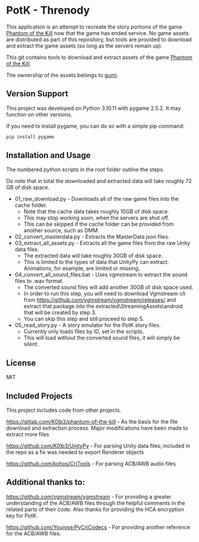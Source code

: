 # PotK - Threnody
This application is an attempt to recreate the story portions of the game [Phantom of the Kill](https://dg-pk.fg-games.co.jp/) now that the game has ended service. No game assets are distributed as part of this repository, but tools are provided to download and extract the game assets (so long as the servers remain up).

This git contains tools to download and extract assets of the game [Phantom of the Kill](https://dg-pk.fg-games.co.jp/).

The ownership of the assets belongs to [gumi](https://gu3.co.jp).

## Version Support
This project was developed on Python 3.10.11 with pygame 2.5.2. It may function on other versions.

If you need to install pygame, you can do so with a simple pip command:
```cmd
pip install pygame
```

## Installation and Usage
The numbered python scripts in the root folder outline the steps.

Do note that in total the downloaded and extracted data will take roughly 72 GB of disk space.

- 01_raw_download.py - Downloads all of the raw game files into the cache folder.
  - Note that the cache data takes roughly 10GB of disk space.
  - This may stop working soon, when the servers are shut off.
  - This can be skipped if the cache folder can be provided from another source, such as DMM.
- 02_convert_masterdata.py - Extracts the MasterData json files.
- 03_extract_all_assets.py - Extracts all the game files from the raw Unity data files.
  - The extracted data will take roughly 30GB of disk space.
  - This is limited to the types of data that UnityPy can extract. Animations, for example, are limited or missing.
- 04_convert_all_sound_files.bat - Uses vgmstream to extract the sound files to .wav format.
  - The converted sound files will add another 30GB of disk space used.
  - In order to run this step, you will need to download Vgmstream-cli from https://github.com/vgmstream/vgmstream/releases/ and extract that package into the extracted\StreamingAssets\android that will be created by step 3.
  - You can skip this step and still proceed to step 5.
- 05_read_story.py - A story emulator for the PotK story files.
  - Currently only loads files by ID, set in the scripts.
  - This will load without the converted sound files, it will simply be silent.

## License
MIT

## Included Projects
This project includes code from other projects.

https://gitlab.com/K0lb3/phantom-of-the-kill - As the basis for the file download and extraction process. Major modifications have been made to extract more files

https://github.com/K0lb3/UnityPy - For parsing Unity data files; included in the repo as a fix was needed to export Renderer objects

https://github.com/kohos/CriTools - For parsing ACB/AWB audio files

## Additional thanks to:
https://github.com/vgmstream/vgmstream - For providing a greater understanding of the ACB/AWB files through the helpful comments in the related parts of their code. Also thanks for providing the HCA encryption key for PotK.

https://github.com/Youjose/PyCriCodecs - For providing another reference for the ACB/AWB files.
